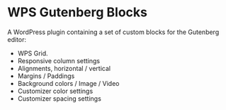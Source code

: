 # WPS Gutenberg Blocks
A WordPress plugin containing a set of custom blocks for the Gutenberg editor:
- WPS Grid.
 - Responsive column settings
 - Alignments, horizontal / vertical
 - Margins / Paddings
 - Background colors / Image / Video
 - Customizer color settings
 - Customizer spacing settings
